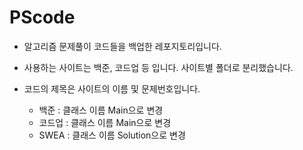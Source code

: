 # PScode

-   알고리즘 문제풀이 코드들을 백업한 레포지토리입니다.<br>

-   사용하는 사이트는 백준, 코드업 등 입니다. 사이트별 폴더로 분리했습니다.<br>

-   코드의 제목은 사이트의 이름 및 문제번호입니다.<br>
    -   백준 : 클래스 이름 Main으로 변경
    -   코드업 : 클래스 이름 Main으로 변경
    -   SWEA : 클래스 이름 Solution으로 변경
